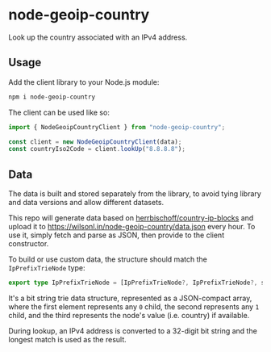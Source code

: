 # node-geoip-country

Look up the country associated with an IPv4 address.

## Usage

Add the client library to your Node.js module:

```bash
npm i node-geoip-country
```

The client can be used like so:

```ts
import { NodeGeoipCountryClient } from "node-geoip-country";

const client = new NodeGeoipCountryClient(data);
const countryIso2Code = client.lookUp("8.8.8.8");
```

## Data

The data is built and stored separately from the library, to avoid tying library and data versions and allow different datasets.

This repo will generate data based on [herrbischoff/country-ip-blocks](https://github.com/herrbischoff/country-ip-blocks) and upload it to https://wilsonl.in/node-geoip-country/data.json every hour. To use it, simply fetch and parse as JSON, then provide to the client constructor.

To build or use custom data, the structure should match the `IpPrefixTrieNode` type:

```ts
export type IpPrefixTrieNode = [IpPrefixTrieNode?, IpPrefixTrieNode?, string?];
```

It's a bit string trie data structure, represented as a JSON-compact array, where the first element represents any `0` child, the second represents any `1` child, and the third represents the node's value (i.e. country) if available.

During lookup, an IPv4 address is converted to a 32-digit bit string and the longest match is used as the result.
